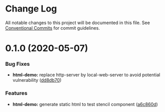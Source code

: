 # Change Log

All notable changes to this project will be documented in this file.
See [Conventional Commits](https://conventionalcommits.org) for commit guidelines.

# 0.1.0 (2020-05-07)


### Bug Fixes

* **html-demo:** replace http-server by local-web-server to avoid potential vulnerability ([dd8db70](https://github.com/ferranvila/microfrontends/commit/dd8db702537ee4f1ddcec94929da2a794d832214))


### Features

* **html-demo:** generate static html to test stencil component ([a6c860d](https://github.com/ferranvila/microfrontends/commit/a6c860d34fd1d20b73bc3e35cf78d3bd08134674))
